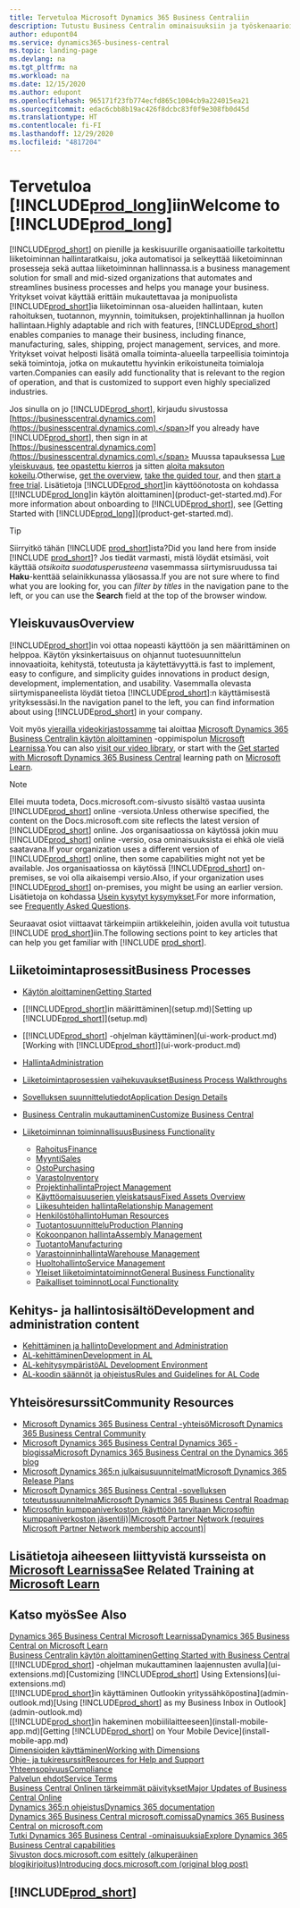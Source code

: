 ```yaml
---
title: Tervetuloa Microsoft Dynamics 365 Business Centraliin
description: Tutustu Business Centralin ominaisuuksiin ja työskenaarioihin, jotka auttavat yrityksiä hallitsemaan liiketoimintaansa, mukaan lukien taloushallinto, tuotanto, myynti, toimitus, projektinhallinta ja palvelut.
author: edupont04
ms.service: dynamics365-business-central
ms.topic: landing-page
ms.devlang: na
ms.tgt_pltfrm: na
ms.workload: na
ms.date: 12/15/2020
ms.author: edupont
ms.openlocfilehash: 965171f23fb774ecfd865c1004cb9a224015ea21
ms.sourcegitcommit: edac6cbb8b19ac426f8dcbc83f0f9e308fb0d45d
ms.translationtype: HT
ms.contentlocale: fi-FI
ms.lasthandoff: 12/29/2020
ms.locfileid: "4817204"
---
```

# <a name="welcome-to-prod_long"></a><span data-ttu-id="23680-103">Tervetuloa [!INCLUDE[prod_long](includes/prod_long.md)]iin</span><span class="sxs-lookup"><span data-stu-id="23680-103">Welcome to [!INCLUDE[prod_long](includes/prod_long.md)]</span></span>

[!INCLUDE[prod_short](includes/prod_short.md)] <span data-ttu-id="23680-104">on pienille ja keskisuurille organisaatioille tarkoitettu liiketoiminnan hallintaratkaisu, joka automatisoi ja selkeyttää liiketoiminnan prosesseja sekä auttaa liiketoiminnan hallinnassa.</span><span class="sxs-lookup"><span data-stu-id="23680-104">is a business management solution for small and mid-sized organizations that automates and streamlines business processes and helps you manage your business.</span></span> <span data-ttu-id="23680-105">Yritykset voivat käyttää erittäin mukautettavaa ja monipuolista [!INCLUDE[prod_short](includes/prod_short.md)]ia liiketoiminnan osa-alueiden hallintaan, kuten rahoituksen, tuotannon, myynnin, toimituksen, projektinhallinnan ja huollon hallintaan.</span><span class="sxs-lookup"><span data-stu-id="23680-105">Highly adaptable and rich with features, [!INCLUDE[prod_short](includes/prod_short.md)] enables companies to manage their business, including finance, manufacturing, sales, shipping, project management, services, and more.</span></span> <span data-ttu-id="23680-106">Yritykset voivat helposti lisätä omalla toiminta-alueella tarpeellisia toimintoja sekä toimintoja, jotka on mukautettu hyvinkin erikoistuneita toimialoja varten.</span><span class="sxs-lookup"><span data-stu-id="23680-106">Companies can easily add functionality that is relevant to the region of operation, and that is customized to support even highly specialized industries.</span></span>  

<span data-ttu-id="23680-107">Jos sinulla on jo [!INCLUDE[prod_short](includes/prod_short.md)], kirjaudu sivustossa [https://businesscentral.dynamics.com](https://businesscentral.dynamics.com).</span><span class="sxs-lookup"><span data-stu-id="23680-107">If you already have [!INCLUDE[prod_short](includes/prod_short.md)], then sign in at [https://businesscentral.dynamics.com](https://businesscentral.dynamics.com).</span></span> <span data-ttu-id="23680-108">Muussa tapauksessa [Lue yleiskuvaus](https://dynamics.microsoft.com/business-central/overview/), [tee opastettu kierros](https://dynamics.microsoft.com/en-us/guidedtour/dynamics/business-central/1/1) ja sitten [aloita maksuton kokeilu](https://go.microsoft.com/fwlink/?linkid=847861).</span><span class="sxs-lookup"><span data-stu-id="23680-108">Otherwise, [get the overview](https://dynamics.microsoft.com/business-central/overview/),  [take the guided tour](https://dynamics.microsoft.com/en-us/guidedtour/dynamics/business-central/1/1), and then [start a free trial](https://go.microsoft.com/fwlink/?linkid=847861).</span></span> <span data-ttu-id="23680-109">Lisätietoja [!INCLUDE[prod_short](includes/prod_short.md)]in käyttöönotosta on kohdassa [[!INCLUDE[prod_long](includes/prod_long.md)]in käytön aloittaminen](product-get-started.md).</span><span class="sxs-lookup"><span data-stu-id="23680-109">For more information about onboarding to [!INCLUDE[prod_short](includes/prod_short.md)], see [Getting Started with [!INCLUDE[prod_long](includes/prod_long.md)]](product-get-started.md).</span></span>  

> [!TIP]
> <span data-ttu-id="23680-110">Siirryitkö tähän [!INCLUDE [prod_short](includes/prod_short.md)]ista?</span><span class="sxs-lookup"><span data-stu-id="23680-110">Did you land here from inside [!INCLUDE [prod_short](includes/prod_short.md)]?</span></span> <span data-ttu-id="23680-111">Jos tiedät varmasti, mistä löydät etsimäsi, voit käyttää *otsikoita suodatusperusteena* vasemmassa siirtymisruudussa tai **Haku**-kenttää selainikkunassa yläosassa.</span><span class="sxs-lookup"><span data-stu-id="23680-111">If you are not sure where to find what you are looking for, you can *filter by titles* in the navigation pane to the left, or you can use the **Search** field at the top of the browser window.</span></span>

## <a name="overview"></a><span data-ttu-id="23680-112">Yleiskuvaus</span><span class="sxs-lookup"><span data-stu-id="23680-112">Overview</span></span>

[!INCLUDE[prod_short](includes/prod_short.md)]<span data-ttu-id="23680-113">in voi ottaa nopeasti käyttöön ja sen määrittäminen on helppoa. Käytön yksinkertaisuus on ohjannut tuotesuunnittelun innovaatioita, kehitystä, toteutusta ja käytettävyyttä.</span><span class="sxs-lookup"><span data-stu-id="23680-113">is fast to implement, easy to configure, and simplicity guides innovations in product design, development, implementation, and usability.</span></span> <span data-ttu-id="23680-114">Vasemmalla olevasta siirtymispaneelista löydät tietoa [!INCLUDE[prod_short](includes/prod_short.md)]:n käyttämisestä yrityksessäsi.</span><span class="sxs-lookup"><span data-stu-id="23680-114">In the navigation panel to the left, you can find information about using [!INCLUDE[prod_short](includes/prod_short.md)] in your company.</span></span>  

<span data-ttu-id="23680-115">Voit myös [vierailla videokirjastossamme](across-videos.md) tai aloittaa [Microsoft Dynamics 365 Business Centralin käytön aloittaminen](/learn/paths/get-started-dynamics-365-business-central/) -oppimispolun [Microsoft Learnissa](/learn/dynamics365/business-central?WT.mc_id=dyn365bc_landingpage-docs).</span><span class="sxs-lookup"><span data-stu-id="23680-115">You can also [visit our video library](across-videos.md), or start with the [Get started with Microsoft Dynamics 365 Business Central](/learn/paths/get-started-dynamics-365-business-central/) learning path on [Microsoft Learn](/learn/dynamics365/business-central?WT.mc_id=dyn365bc_landingpage-docs).</span></span>  

> [!NOTE]
> <span data-ttu-id="23680-116">Ellei muuta todeta, Docs.microsoft.com-sivusto sisältö vastaa uusinta [!INCLUDE[prod_short](includes/prod_short.md)] online -versiota.</span><span class="sxs-lookup"><span data-stu-id="23680-116">Unless otherwise specified, the content on the Docs.microsoft.com site reflects the latest version of [!INCLUDE[prod_short](includes/prod_short.md)] online.</span></span> <span data-ttu-id="23680-117">Jos organisaatiossa on käytössä jokin muu [!INCLUDE[prod_short](includes/prod_short.md)] online -versio, osa ominaisuuksista ei ehkä ole vielä saatavana.</span><span class="sxs-lookup"><span data-stu-id="23680-117">If your organization uses a different version of [!INCLUDE[prod_short](includes/prod_short.md)] online, then some capabilities might not yet be available.</span></span> <span data-ttu-id="23680-118">Jos organisaatiossa on käytössä [!INCLUDE[prod_short](includes/prod_short.md)] on-premises, se voi olla aikaisempi versio.</span><span class="sxs-lookup"><span data-stu-id="23680-118">Also, if your organization uses [!INCLUDE[prod_short](includes/prod_short.md)] on-premises, you might be using an earlier version.</span></span> <span data-ttu-id="23680-119">Lisätietoja on kohdassa [Usein kysytyt kysymykset](across-faq.md).</span><span class="sxs-lookup"><span data-stu-id="23680-119">For more information, see [Frequently Asked Questions](across-faq.md).</span></span>

<span data-ttu-id="23680-120">Seuraavat osiot viittaavat tärkeimpiin artikkeleihin, joiden avulla voit tutustua [!INCLUDE [prod_short](includes/prod_short.md)]iin.</span><span class="sxs-lookup"><span data-stu-id="23680-120">The following sections point to key articles that can help you get familiar with [!INCLUDE [prod_short](includes/prod_short.md)].</span></span>  

## <a name="business-processes"></a><span data-ttu-id="23680-121">Liiketoimintaprosessit</span><span class="sxs-lookup"><span data-stu-id="23680-121">Business Processes</span></span>

- [<span data-ttu-id="23680-122">Käytön aloittaminen</span><span class="sxs-lookup"><span data-stu-id="23680-122">Getting Started</span></span>](product-get-started.md)
- <span data-ttu-id="23680-123">[[!INCLUDE[prod_short](includes/prod_short.md)]in määrittäminen](setup.md)</span><span class="sxs-lookup"><span data-stu-id="23680-123">[Setting up [!INCLUDE[prod_short](includes/prod_short.md)]](setup.md)</span></span>
- <span data-ttu-id="23680-124">[[!INCLUDE[prod_short](includes/prod_short.md)] -ohjelman käyttäminen](ui-work-product.md)</span><span class="sxs-lookup"><span data-stu-id="23680-124">[Working with [!INCLUDE[prod_short](includes/prod_short.md)]](ui-work-product.md)</span></span>
- [<span data-ttu-id="23680-125">Hallinta</span><span class="sxs-lookup"><span data-stu-id="23680-125">Administration</span></span>](admin-setup-and-administration.md)
- [<span data-ttu-id="23680-126">Liiketoimintaprosessien vaihekuvaukset</span><span class="sxs-lookup"><span data-stu-id="23680-126">Business Process Walkthroughs</span></span>](walkthrough-business-process-walkthroughs.md)
- [<span data-ttu-id="23680-127">Sovelluksen suunnittelutiedot</span><span class="sxs-lookup"><span data-stu-id="23680-127">Application Design Details</span></span>](design-details-application-design.md)
- [<span data-ttu-id="23680-128">Business Centralin mukauttaminen</span><span class="sxs-lookup"><span data-stu-id="23680-128">Customize Business Central</span></span>](ui-customizing-overview.md)
- [<span data-ttu-id="23680-129">Liiketoiminnan toiminnallisuus</span><span class="sxs-lookup"><span data-stu-id="23680-129">Business Functionality</span></span>](across-business-functionality.md)

  - [<span data-ttu-id="23680-130">Rahoitus</span><span class="sxs-lookup"><span data-stu-id="23680-130">Finance</span></span>](finance.md)
  - [<span data-ttu-id="23680-131">Myynti</span><span class="sxs-lookup"><span data-stu-id="23680-131">Sales</span></span>](sales-manage-sales.md)
  - [<span data-ttu-id="23680-132">Osto</span><span class="sxs-lookup"><span data-stu-id="23680-132">Purchasing</span></span>](purchasing-manage-purchasing.md)
  - [<span data-ttu-id="23680-133">Varasto</span><span class="sxs-lookup"><span data-stu-id="23680-133">Inventory</span></span>](inventory-manage-inventory.md)
  - [<span data-ttu-id="23680-134">Projektinhallinta</span><span class="sxs-lookup"><span data-stu-id="23680-134">Project Management</span></span>](projects-manage-projects.md)
  - [<span data-ttu-id="23680-135">Käyttöomaisuuserien yleiskatsaus</span><span class="sxs-lookup"><span data-stu-id="23680-135">Fixed Assets Overview</span></span>](fa-manage.md)
  - [<span data-ttu-id="23680-136">Liikesuhteiden hallinta</span><span class="sxs-lookup"><span data-stu-id="23680-136">Relationship Management</span></span>](marketing-relationship-management.md)
  - [<span data-ttu-id="23680-137">Henkilöstöhallinto</span><span class="sxs-lookup"><span data-stu-id="23680-137">Human Resources</span></span>](hr-manage-human-resources.md)
  - [<span data-ttu-id="23680-138">Tuotantosuunnittelu</span><span class="sxs-lookup"><span data-stu-id="23680-138">Production Planning</span></span>](production-planning.md)
  - [<span data-ttu-id="23680-139">Kokoonpanon hallinta</span><span class="sxs-lookup"><span data-stu-id="23680-139">Assembly Management</span></span>](assembly-assemble-items.md)
  - [<span data-ttu-id="23680-140">Tuotanto</span><span class="sxs-lookup"><span data-stu-id="23680-140">Manufacturing</span></span>](production-manage-manufacturing.md)
  - [<span data-ttu-id="23680-141">Varastoinninhallinta</span><span class="sxs-lookup"><span data-stu-id="23680-141">Warehouse Management</span></span>](warehouse-manage-warehouse.md)
  - [<span data-ttu-id="23680-142">Huoltohallinto</span><span class="sxs-lookup"><span data-stu-id="23680-142">Service Management</span></span>](service-service.md)
  - [<span data-ttu-id="23680-143">Yleiset liiketoimintatoiminnot</span><span class="sxs-lookup"><span data-stu-id="23680-143">General Business Functionality</span></span>](ui-across-business-areas.md)
  - [<span data-ttu-id="23680-144">Paikalliset toiminnot</span><span class="sxs-lookup"><span data-stu-id="23680-144">Local Functionality</span></span>](about-localization.md)

## <a name="development-and-administration-content"></a><span data-ttu-id="23680-145">Kehitys- ja hallintosisältö</span><span class="sxs-lookup"><span data-stu-id="23680-145">Development and administration content</span></span>

- [<span data-ttu-id="23680-146">Kehittäminen ja hallinto</span><span class="sxs-lookup"><span data-stu-id="23680-146">Development and Administration</span></span>](/dynamics365/business-central/dev-itpro/index)
- [<span data-ttu-id="23680-147">AL-kehittäminen</span><span class="sxs-lookup"><span data-stu-id="23680-147">Development in AL</span></span>](/dynamics365/business-central/dev-itpro/developer/devenv-dev-overview)
- [<span data-ttu-id="23680-148">AL-kehitysympäristö</span><span class="sxs-lookup"><span data-stu-id="23680-148">AL Development Environment</span></span>](/dynamics365/business-central/dev-itpro/developer/devenv-reference-overview)
- [<span data-ttu-id="23680-149">AL-koodin säännöt ja ohjeistus</span><span class="sxs-lookup"><span data-stu-id="23680-149">Rules and Guidelines for AL Code</span></span>](/dynamics365/business-central/dev-itpro/compliance/apptest-overview)

## <a name="community-resources"></a><span data-ttu-id="23680-150">Yhteisöresurssit</span><span class="sxs-lookup"><span data-stu-id="23680-150">Community Resources</span></span>

- [<span data-ttu-id="23680-151">Microsoft Dynamics 365 Business Central -yhteisö</span><span class="sxs-lookup"><span data-stu-id="23680-151">Microsoft Dynamics 365 Business Central Community</span></span>](https://community.dynamics.com/business)
- [<span data-ttu-id="23680-152">Microsoft Dynamics 365 Business Central Dynamics 365 -blogissa</span><span class="sxs-lookup"><span data-stu-id="23680-152">Microsoft Dynamics 365 Business Central on the Dynamics 365 blog</span></span>](https://cloudblogs.microsoft.com/dynamics365/it/product/business-central/)
- [<span data-ttu-id="23680-153">Microsoft Dynamics 365:n julkaisusuunnitelmat</span><span class="sxs-lookup"><span data-stu-id="23680-153">Microsoft Dynamics 365 Release Plans</span></span>](https://go.microsoft.com/fwlink/?linkid=2047422)
- [<span data-ttu-id="23680-154">Microsoft Dynamics 365 Business Central -sovelluksen toteutussuunnitelma</span><span class="sxs-lookup"><span data-stu-id="23680-154">Microsoft Dynamics 365 Business Central Roadmap</span></span>](https://dynamics.microsoft.com/roadmap/business-central/)
- <span data-ttu-id="23680-155">[Microsoftin kumppaniverkoston \(käyttöön tarvitaan Microsoftin kumppaniverkoston jäsentili\)](https://mspartner.microsoft.com/en/us/windows/index.aspx)|</span><span class="sxs-lookup"><span data-stu-id="23680-155">[Microsoft Partner Network \(requires Microsoft Partner Network membership account\)](https://mspartner.microsoft.com/en/us/windows/index.aspx)|</span></span>  

## <a name="see-related-training-at-microsoft-learn"></a><span data-ttu-id="23680-156">Lisätietoja aiheeseen liittyvistä kursseista on [Microsoft Learnissa](/learn/dynamics365/business-central?WT.mc_id=dyn365bc_landingpage-docs)</span><span class="sxs-lookup"><span data-stu-id="23680-156">See Related Training at [Microsoft Learn](/learn/dynamics365/business-central?WT.mc_id=dyn365bc_landingpage-docs)</span></span>

## <a name="see-also"></a><span data-ttu-id="23680-157">Katso myös</span><span class="sxs-lookup"><span data-stu-id="23680-157">See Also</span></span>

[<span data-ttu-id="23680-158">Dynamics 365 Business Central Microsoft Learnissa</span><span class="sxs-lookup"><span data-stu-id="23680-158">Dynamics 365 Business Central on Microsoft Learn</span></span>](/learn/dynamics365/business-central?WT.mc_id=dyn365bc_landingpage-docs)  
[<span data-ttu-id="23680-159">Business Centralin käytön aloittaminen</span><span class="sxs-lookup"><span data-stu-id="23680-159">Getting Started with Business Central</span></span>](product-get-started.md)  
<span data-ttu-id="23680-160">[[!INCLUDE[prod_short](includes/prod_short.md)] -ohjelman mukauttaminen laajennusten avulla](ui-extensions.md)</span><span class="sxs-lookup"><span data-stu-id="23680-160">[Customizing [!INCLUDE[prod_short](includes/prod_short.md)] Using Extensions](ui-extensions.md)</span></span>  
<span data-ttu-id="23680-161">[[!INCLUDE[prod_short](includes/prod_short.md)]in käyttäminen Outlookin yrityssähköpostina](admin-outlook.md)</span><span class="sxs-lookup"><span data-stu-id="23680-161">[Using [!INCLUDE[prod_short](includes/prod_short.md)] as my Business Inbox in Outlook](admin-outlook.md)</span></span>  
<span data-ttu-id="23680-162">[[!INCLUDE[prod_short](includes/prod_short.md)]in hakeminen mobiililaitteeseen](install-mobile-app.md)</span><span class="sxs-lookup"><span data-stu-id="23680-162">[Getting [!INCLUDE[prod_short](includes/prod_short.md)] on Your Mobile Device](install-mobile-app.md)</span></span>  
[<span data-ttu-id="23680-163">Dimensioiden käyttäminen</span><span class="sxs-lookup"><span data-stu-id="23680-163">Working with Dimensions</span></span>](finance-dimensions.md)  
[<span data-ttu-id="23680-164">Ohje- ja tukiresurssit</span><span class="sxs-lookup"><span data-stu-id="23680-164">Resources for Help and Support</span></span>](product-help-and-support.md)  
[<span data-ttu-id="23680-165">Yhteensopivuus</span><span class="sxs-lookup"><span data-stu-id="23680-165">Compliance</span></span>](compliance/compliance-overview.md)  
[<span data-ttu-id="23680-166">Palvelun ehdot</span><span class="sxs-lookup"><span data-stu-id="23680-166">Service Terms</span></span>](compliance/compliance-service-compliance.md#service-terms)  
[<span data-ttu-id="23680-167">Business Central Onlinen tärkeimmät päivitykset</span><span class="sxs-lookup"><span data-stu-id="23680-167">Major Updates of Business Central Online</span></span>](/dynamics365/business-central/dev-itpro/administration/update-rollout-timelime)  
[<span data-ttu-id="23680-168">Dynamics 365:n ohjeistus</span><span class="sxs-lookup"><span data-stu-id="23680-168">Dynamics 365 documentation</span></span>](/dynamics365/)  
[<span data-ttu-id="23680-169">Dynamics 365 Business Central microsoft.comissa</span><span class="sxs-lookup"><span data-stu-id="23680-169">Dynamics 365 Business Central on microsoft.com</span></span>](https://dynamics.microsoft.com/business-central/overview/)  
[<span data-ttu-id="23680-170">Tutki Dynamics 365 Business Central -ominaisuuksia</span><span class="sxs-lookup"><span data-stu-id="23680-170">Explore Dynamics 365 Business Central capabilities</span></span>](https://dynamics.microsoft.com/business-central/capabilities/)  
[<span data-ttu-id="23680-171">Sivuston docs.microsoft.com esittely (alkuperäinen blogikirjoitus)</span><span class="sxs-lookup"><span data-stu-id="23680-171">Introducing docs.microsoft.com (original blog post)</span></span>](https://docs.microsoft.com/teamblog/introducing-docs-microsoft-com)  

## [!INCLUDE[prod_short](includes/free_trial_md.md)]

